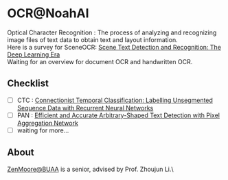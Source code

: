 # OCR@NoahAI
Optical Character Recognition : The process of analyzing and recognizing image files of text data to obtain text and layout information.\
Here is a survey for SceneOCR: [Scene Text Detection and Recognition: The Deep Learning Era](https://arxiv.org/pdf/1811.04256.pdf)\
Waiting for an overview for document OCR and handwritten OCR.


## Checklist
- [ ] CTC : [Connectionist Temporal Classification: Labelling Unsegmented Sequence Data with Recurrent Neural Networks](https://www.researchgate.net/publication/221346365_Connectionist_temporal_classification_Labelling_unsegmented_sequence_data_with_recurrent_neural_%27networks)
- [ ] PAN : [Efficient and Accurate Arbitrary-Shaped Text Detection with Pixel Aggregation Network](https://arxiv.org/abs/1908.05900)
- [ ] waiting for more...

## About
[ZenMoore@BUAA](github.com/ZenMoore) is a senior, advised by Prof. Zhoujun Li.\
